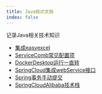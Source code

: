```yaml
---
title: Java知识文档
index: false
---
```


记录Java相关技术知识
<!-- more -->

- [集成easyexcel](集成easyexcel.md)
- [ServiceComb常见配置项](ServiceComb常见配置项.md)
- [DockerDesktop运行一直转](DockerDesktop运行一直转/)
- [SpringCloud集成webService接口](SpringCloud集成webService接口.md)
- [Spring事务手动提交](Spring事务手动提交.md)
- [SpringCloudAlibaba技术栈](SpringCloudAlibaba技术栈/)